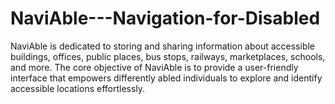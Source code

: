 # NaviAble---Navigation-for-Disabled
 NaviAble is dedicated to storing and sharing information about  accessible buildings, offices, public places, bus stops, railways, marketplaces, schools, and more.  The core objective of NaviAble is to provide a user-friendly interface that empowers differently abled individuals to explore and identify accessible locations effortlessly.
